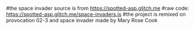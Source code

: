 #the space invader source is from https://spotted-asp.glitch.me
#raw code: https://spotted-asp.glitch.me/space-invaders.js
#the project is remixed on provocation 02-3 and space invader made by Mary Rose Cook
